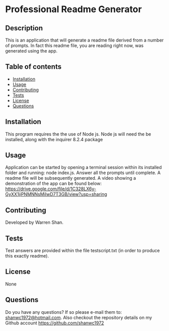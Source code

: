 # Professional Readme Generator
  
  ## Description
  This is an application that will generate a readme file derived from a number of prompts. In fact this readme file, you are reading right now, was generated using the app. 

  ## Table of contents
  - [Installation](#installation)
  - [Usage](#usage)
  - [Contributing](#contributing)
  - [Tests](#tests)
  - [License](#license)
  - [Questions](#questions)
  
  ## Installation
  This program requires the the use of Node js. Node js will need the be installed, along with the inquirer 8.2.4 package
  
  ## Usage
  Application can be started by opening a terminal session within its installed folder and running: node index.js. Answer all the prompts until complete. A readme file will be subsequently generated. A video showing a demonstration of the app can be found below:
  https://drive.google.com/file/d/1C328LX6y-GyXX1jiPNMNNsMiIwD7T3GB/view?usp=sharing
  
  ## Contributing
  Developed by Warren Shan.
  
  ## Tests
  Test answers are provided within the file testscript.txt (in order to produce this exactly readme).
  
  ## License
  None
  
  ## Questions
  Do you have any questions? If so please e-mail them to: shanwc1972@hotmail.com. Also checkout the repository details on my Github account https://github.com/shanwc1972
